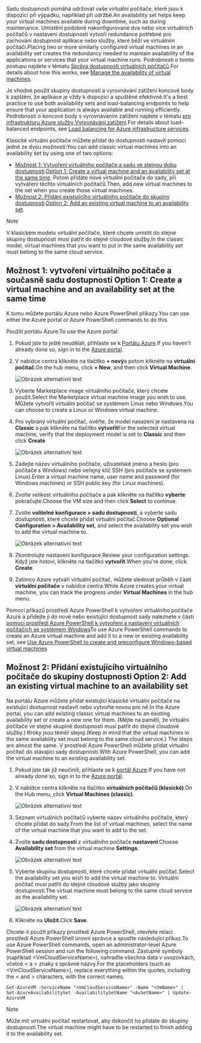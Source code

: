 


<span data-ttu-id="aa7f3-101">Sadu dostupnosti pomáhá udržovat vaše virtuální počítače, které jsou k dispozici při výpadku, například při údržbě.</span><span class="sxs-lookup"><span data-stu-id="aa7f3-101">An availability set helps keep your virtual machines available during downtime, such as during maintenance.</span></span> <span data-ttu-id="aa7f3-102">Umístění podobně nakonfigurované dva nebo více virtuálních počítačů v nastavení dostupnosti vytvoří redundance potřebné pro zachování dostupnost aplikace nebo služby, které běží ve virtuálním počítači.</span><span class="sxs-lookup"><span data-stu-id="aa7f3-102">Placing two or more similarly configured virtual machines in an availability set creates the redundancy needed to maintain availability of the applications or services that your virtual machine runs.</span></span> <span data-ttu-id="aa7f3-103">Podrobnosti o tomto postupu najdete v tématu [Správa dostupnosti virtuálních počítačů][Manage the availability of virtual machines].</span><span class="sxs-lookup"><span data-stu-id="aa7f3-103">For details about how this works, see [Manage the availability of virtual machines][Manage the availability of virtual machines].</span></span>

<span data-ttu-id="aa7f3-104">Je vhodné použít skupiny dostupnosti a vyrovnávání zatížení koncové body k zajištění, že aplikace je vždy k dispozici a spuštěné efektivně.</span><span class="sxs-lookup"><span data-stu-id="aa7f3-104">It's a best practice to use both availability sets and load-balancing endpoints to help ensure that your application is always available and running efficiently.</span></span> <span data-ttu-id="aa7f3-105">Podrobnosti o koncové body s vyrovnáváním zatížení najdete v tématu [pro infrastrukturu Azure služby Vyrovnávání zatížení][Load balancing for Azure infrastructure services].</span><span class="sxs-lookup"><span data-stu-id="aa7f3-105">For details about load-balanced endpoints, see [Load balancing for Azure infrastructure services][Load balancing for Azure infrastructure services].</span></span>

<span data-ttu-id="aa7f3-106">Klasické virtuální počítače můžete přidat do dostupnosti nastavit pomocí jedné ze dvou možností:</span><span class="sxs-lookup"><span data-stu-id="aa7f3-106">You can add classic virtual machines into an availability set by using one of two options:</span></span>

* <span data-ttu-id="aa7f3-107">[Možnost 1: Vytvoření virtuálního počítače a sadu ve stejnou dobu dostupnosti][Option 1: Create a virtual machine and an availability set at the same time].</span><span class="sxs-lookup"><span data-stu-id="aa7f3-107">[Option 1: Create a virtual machine and an availability set at the same time][Option 1: Create a virtual machine and an availability set at the same time].</span></span> <span data-ttu-id="aa7f3-108">Potom přidáte nové virtuální počítače do sady, při vytváření těchto virtuálních počítačů.</span><span class="sxs-lookup"><span data-stu-id="aa7f3-108">Then, add new virtual machines to the set when you create those virtual machines.</span></span>
* <span data-ttu-id="aa7f3-109">[Možnost 2: Přidání existujícího virtuálního počítače do skupiny dostupnosti][Option 2: Add an existing virtual machine to an availability set].</span><span class="sxs-lookup"><span data-stu-id="aa7f3-109">[Option 2: Add an existing virtual machine to an availability set][Option 2: Add an existing virtual machine to an availability set].</span></span>

> [!NOTE]
> <span data-ttu-id="aa7f3-110">V klasickém modelu virtuální počítače, které chcete umístit do stejné skupiny dostupnosti musí patřit do stejné cloudové služby.</span><span class="sxs-lookup"><span data-stu-id="aa7f3-110">In the classic model, virtual machines that you want to put in the same availability set must belong to the same cloud service.</span></span>
> 
> 

## <span data-ttu-id="aa7f3-111"><a id="createset"></a>Možnost 1: vytvoření virtuálního počítače a současně sadu dostupnosti</span><span class="sxs-lookup"><span data-stu-id="aa7f3-111"><a id="createset"> </a>Option 1: Create a virtual machine and an availability set at the same time</span></span>
<span data-ttu-id="aa7f3-112">K tomu můžete portálu Azure nebo Azure PowerShell příkazy.</span><span class="sxs-lookup"><span data-stu-id="aa7f3-112">You can use either the Azure portal or Azure PowerShell commands to do this.</span></span>

<span data-ttu-id="aa7f3-113">Použití portálu Azure:</span><span class="sxs-lookup"><span data-stu-id="aa7f3-113">To use the Azure portal:</span></span>

1. <span data-ttu-id="aa7f3-114">Pokud jste to ještě neudělali, přihlaste se k [Portálu Azure](https://portal.azure.com).</span><span class="sxs-lookup"><span data-stu-id="aa7f3-114">If you haven't already done so, sign in to the [Azure portal](https://portal.azure.com).</span></span>
2. <span data-ttu-id="aa7f3-115">V nabídce centra klikněte na tlačítko **+ nový**a potom klikněte na **virtuální počítač**.</span><span class="sxs-lookup"><span data-stu-id="aa7f3-115">On the hub menu, click **+ New**, and then click **Virtual Machine**.</span></span>
   
    ![Obrázek alternativní text](./media/virtual-machines-common-classic-configure-availability/ChooseVMImage.png)
3. <span data-ttu-id="aa7f3-117">Vyberte Marketplace image virtuálního počítače, který chcete použít.</span><span class="sxs-lookup"><span data-stu-id="aa7f3-117">Select the Marketplace virtual machine image you wish to use.</span></span> <span data-ttu-id="aa7f3-118">Můžete vytvořit virtuální počítač se systémem Linux nebo Windows.</span><span class="sxs-lookup"><span data-stu-id="aa7f3-118">You can choose to create a Linux or Windows virtual machine.</span></span>
4. <span data-ttu-id="aa7f3-119">Pro vybraný virtuální počítač, ověřte, že model nasazení je nastavena na **Classic** a pak klikněte na tlačítko **vytvořit**</span><span class="sxs-lookup"><span data-stu-id="aa7f3-119">For the selected virtual machine, verify that the deployment model is set to **Classic** and then click **Create**</span></span>
   
    ![Obrázek alternativní text](./media/virtual-machines-common-classic-configure-availability/ChooseClassicModel.png)
5. <span data-ttu-id="aa7f3-121">Zadejte název virtuálního počítače, uživatelské jméno a heslo (pro počítače s Windows) nebo veřejný klíč SSH (pro počítače se systémem Linux).</span><span class="sxs-lookup"><span data-stu-id="aa7f3-121">Enter a virtual machine name, user name and password (for Windows machines) or SSH public key (for Linux machines).</span></span> 
6. <span data-ttu-id="aa7f3-122">Zvolte velikost virtuálního počítače a pak klikněte na tlačítko **vyberte** pokračujte.</span><span class="sxs-lookup"><span data-stu-id="aa7f3-122">Choose the VM size and then click **Select** to continue.</span></span>
7. <span data-ttu-id="aa7f3-123">Zvolte **volitelné konfigurace > sadu dostupnosti**, a vyberte sadu dostupnosti, které chcete přidat virtuální počítač.</span><span class="sxs-lookup"><span data-stu-id="aa7f3-123">Choose **Optional Configuration > Availability set**, and select the availability set you wish to add the virtual machine to.</span></span>
   
    ![Obrázek alternativní text](./media/virtual-machines-common-classic-configure-availability/ChooseAvailabilitySet.png) 
8. <span data-ttu-id="aa7f3-125">Zkontrolujte nastavení konfigurace.</span><span class="sxs-lookup"><span data-stu-id="aa7f3-125">Review your configuration settings.</span></span> <span data-ttu-id="aa7f3-126">Když jste hotovi, klikněte na tlačítko **vytvořit**.</span><span class="sxs-lookup"><span data-stu-id="aa7f3-126">When you're done, click **Create**.</span></span>
9. <span data-ttu-id="aa7f3-127">Zatímco Azure vytváří virtuální počítač, můžete sledovat průběh v části **virtuální počítače** v nabídce centra.</span><span class="sxs-lookup"><span data-stu-id="aa7f3-127">While Azure creates your virtual machine, you can track the progress under **Virtual Machines** in the hub menu.</span></span>

<span data-ttu-id="aa7f3-128">Pomocí příkazů prostředí Azure PowerShell k vytvoření virtuálního počítače Azure a přidejte ji do nové nebo existující dostupnost sady naleznete v části [pomocí prostředí Azure PowerShell k vytvoření a nastavení virtuálních počítačích se systémem Windows](../articles/virtual-machines/windows/classic/create-powershell.md?toc=%2fazure%2fvirtual-machines%2fwindows%2fclassic%2ftoc.json)</span><span class="sxs-lookup"><span data-stu-id="aa7f3-128">To use Azure PowerShell commands to create an Azure virtual machine and add it to a new or existing availability set, see [Use Azure PowerShell to create and preconfigure Windows-based virtual machines](../articles/virtual-machines/windows/classic/create-powershell.md?toc=%2fazure%2fvirtual-machines%2fwindows%2fclassic%2ftoc.json)</span></span>

## <span data-ttu-id="aa7f3-129"><a id="addmachine"></a>Možnost 2: Přidání existujícího virtuálního počítače do skupiny dostupnosti</span><span class="sxs-lookup"><span data-stu-id="aa7f3-129"><a id="addmachine"> </a>Option 2: Add an existing virtual machine to an availability set</span></span>
<span data-ttu-id="aa7f3-130">Na portálu Azure můžete přidat existující klasické virtuální počítače na existující dostupnost nastavit nebo vytvořte novou pro ně.</span><span class="sxs-lookup"><span data-stu-id="aa7f3-130">In the Azure portal, you can add existing classic virtual machines to an existing availability set or create a new one for them.</span></span> <span data-ttu-id="aa7f3-131">(Mějte na paměti, že virtuální počítače ve stejné skupině dostupnosti musí patřit do stejné cloudové služby.) Kroky jsou téměř stejný.</span><span class="sxs-lookup"><span data-stu-id="aa7f3-131">(Keep in mind that the virtual machines in the same availability set must belong to the same cloud service.) The steps are almost the same.</span></span> <span data-ttu-id="aa7f3-132">V prostředí Azure PowerShell můžete přidat virtuální počítač do stávající sady dostupnosti.</span><span class="sxs-lookup"><span data-stu-id="aa7f3-132">With Azure PowerShell, you can add the virtual machine to an existing availability set.</span></span>

1. <span data-ttu-id="aa7f3-133">Pokud jste tak již neučinili, přihlaste se k [portál Azure](https://portal.azure.com).</span><span class="sxs-lookup"><span data-stu-id="aa7f3-133">If you have not already done so, sign in to the [Azure portal](https://portal.azure.com).</span></span>
2. <span data-ttu-id="aa7f3-134">V nabídce centra klikněte na tlačítko **virtuálních počítačů (klasické)**.</span><span class="sxs-lookup"><span data-stu-id="aa7f3-134">On the Hub menu, click **Virtual Machines (classic)**.</span></span>
   
    ![Obrázek alternativní text](./media/virtual-machines-common-classic-configure-availability/ChooseClassicVM.png)
3. <span data-ttu-id="aa7f3-136">Seznam virtuálních počítačů vyberte název virtuálního počítače, který chcete přidat do sady.</span><span class="sxs-lookup"><span data-stu-id="aa7f3-136">From the list of virtual machines, select the name of the virtual machine that you want to add to the set.</span></span>
4. <span data-ttu-id="aa7f3-137">Zvolte **sadu dostupnosti** z virtuálního počítače **nastavení**.</span><span class="sxs-lookup"><span data-stu-id="aa7f3-137">Choose **Availability set** from the virtual machine **Settings**.</span></span>
   
    ![Obrázek alternativní text](./media/virtual-machines-common-classic-configure-availability/AvailabilitySetSettings.png)
5. <span data-ttu-id="aa7f3-139">Vyberte skupinu dostupnosti, které chcete přidat virtuální počítač.</span><span class="sxs-lookup"><span data-stu-id="aa7f3-139">Select the availability set you wish to add the virtual machine to.</span></span> <span data-ttu-id="aa7f3-140">Virtuální počítač musí patřit do stejné cloudové služby jako skupiny dostupnosti.</span><span class="sxs-lookup"><span data-stu-id="aa7f3-140">The virtual machine must belong to the same cloud service as the availability set.</span></span>
   
    ![Obrázek alternativní text](./media/virtual-machines-common-classic-configure-availability/AvailabilitySetPicker.png)
6. <span data-ttu-id="aa7f3-142">Klikněte na **Uložit**.</span><span class="sxs-lookup"><span data-stu-id="aa7f3-142">Click **Save**.</span></span>

<span data-ttu-id="aa7f3-143">Chcete-li použít příkazy prostředí Azure PowerShell, otevřete relaci prostředí Azure PowerShell úrovni správce a spusťte následující příkaz.</span><span class="sxs-lookup"><span data-stu-id="aa7f3-143">To use Azure PowerShell commands, open an administrator-level Azure PowerShell session and run the following command.</span></span> <span data-ttu-id="aa7f3-144">Zástupné symboly (například &lt;VmCloudServiceName&gt;), nahraďte všechna data v uvozovkách, včetně < a > znaky s správné názvy.</span><span class="sxs-lookup"><span data-stu-id="aa7f3-144">For the placeholders (such as &lt;VmCloudServiceName&gt;), replace everything within the quotes, including the < and > characters, with the correct names.</span></span>

    Get-AzureVM -ServiceName "<VmCloudServiceName>" -Name "<VmName>" | Set-AzureAvailabilitySet -AvailabilitySetName "<AvSetName>" | Update-AzureVM

> [!NOTE]
> <span data-ttu-id="aa7f3-145">Může mít virtuální počítač restartovat, aby dokončit ho přidáte do skupiny dostupnosti.</span><span class="sxs-lookup"><span data-stu-id="aa7f3-145">The virtual machine might have to be restarted to finish adding it to the availability set.</span></span>
> 
> 

<!-- LINKS -->
[Option 1: Create a virtual machine and an availability set at the same time]: #createset
[Option 2: Add an existing virtual machine to an availability set]: #addmachine

[Load balancing for Azure infrastructure services]: ../articles/virtual-machines/virtual-machines-linux-load-balance.md
[Manage the availability of virtual machines]:../articles/virtual-machines/linux/manage-availability.md

[Create a virtual machine running Windows]: ../articles/virtual-machines/virtual-machines-windows-hero-tutorial.md
[Virtual Network overview]: ../articles/virtual-network/virtual-networks-overview.md

